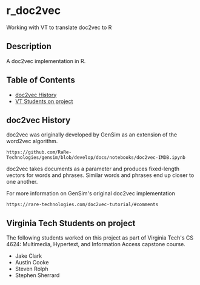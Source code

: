 # r_doc2vec
Working with VT to translate doc2vec to R

## Description
A doc2vec implementation in R.  

## Table of Contents

* [doc2vec History](#d2v-history)
* [VT Students on project](#team-members)

## <a name="d2v-history"></a> doc2vec History  
doc2vec was originally developed by GenSim as an extension of the word2vec algorithm.
```
https://github.com/RaRe-Technologies/gensim/blob/develop/docs/notebooks/doc2vec-IMDB.ipynb
```
doc2vec takes documents as a parameter and produces fixed-length vectors for words and phrases. Similar words and phrases end up closer to one another. 

For more information on GenSim's original doc2vec implementation

```
https://rare-technologies.com/doc2vec-tutorial/#comments
```

## <a name="team-members"></a>Virginia Tech Students on project
The following students worked on this project as part of Virginia Tech's CS 4624: Multimedia, Hypertext, and Information Access capstone course. 
* Jake Clark
* Austin Cooke
* Steven Rolph
* Stephen Sherrard
